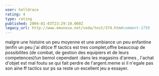 ```yaml
---
user: helldraco
rating: 4
type: rating
published: 2004-01-03T23:29:10.000Z
legacy_url: http://www.emunova.net/veda/test/374.htm#comment-1750
---
```

malgre une histoire un peu moyenne et une ambiance un peu enfantine (enfin un peu j'ai dit)ce ff tactics est tres complet,offre beaucoup de possibilites (de combat, de gestion des equipiers et de leurs competences)!un bemol cependant :dans les magasins d'armes , l'achat d'objet est mal foutu se qui fait perdre de l'argent.meme si il n'egale pas son aine ff tactics sur ps sa reste un excellent jeu a essayer.